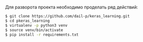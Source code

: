 Для разворота проекта необходимо проделать ряд действий:

```bash
$ git clone https://github.com/dail-p/keras_learning.git
$ cd pkeras_learning
$ virtualenv -p python3 venv
$ source venv/bin/activate
$ pip install -r requirements.txt
```